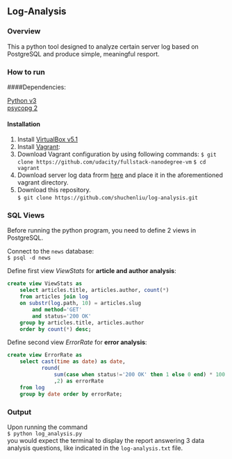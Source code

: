 ## Log-Analysis

### Overview

This a python tool designed to analyze certain server log based on PostgreSQL and produce simple, meaningful resport.

### How to run

####Dependencies:  

[Python v3 ](https://www.python.org/download/releases/3.0/)  
[psycopg 2](http://initd.org/psycopg/download/)

#### Installation 

1. Install [VirtualBox v5.1](https://www.virtualbox.org/wiki/Download_Old_Builds_5_1)
2. Install [Vagrant](https://www.vagrantup.com/downloads.html):  
3. Download Vagrant configuration by using following commands:
		`$ git clone https://github.com/udacity/fullstack-nanodegree-vm` 
		`$ cd vagrant`
3. Download server log data frorm [here](https://d17h27t6h515a5.cloudfront.net/topher/2016/August/57b5f748_newsdata/newsdata.zip) and place it in the aforementioned vagrant directory.
4. Download this repository.  
		`$ git clone https://github.com/shuchenliu/log-analysis.git`
	
### SQL Views

Before running the python program, you need to define 2 views in PostgreSQL.

Connect to the `news` database:  
`$ psql -d news`

Define first view *ViewStats* for **article and author analysis**:  

```sql
create view ViewStats as
    select articles.title, articles.author, count(*)
    from articles join log
    on substr(log.path, 10) = articles.slug
        and method='GET'
        and status='200 OK'
    group by articles.title, articles.author
    order by count(*) desc;
```

Define second view *ErrorRate* for **error analysis**:  

```sql
create view ErrorRate as 
    select cast(time as date) as date, 
           round(
               sum(case when status!='200 OK' then 1 else 0 end) * 100 ::decimal / count(*)
               ,2) as errorRate 
    from log 
    group by date order by errorRate;
```


### Output
Upon running the command  
	`$ python log_analysis.py`  
you would expect the terminal to display the report answering 3 data analysis questions, like indicated in the `log-analysis.txt` file.
